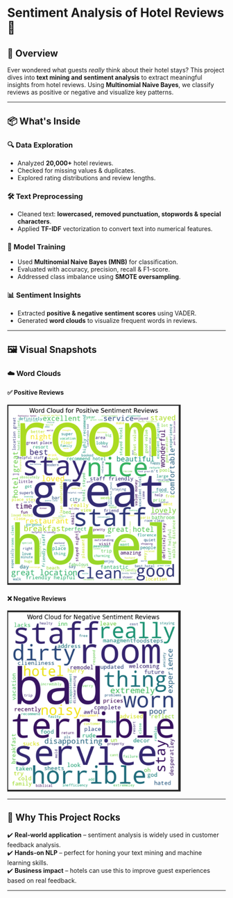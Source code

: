 # Sentiment Analysis of Hotel Reviews 💬  

## 📌 Overview  
Ever wondered what guests *really* think about their hotel stays? This project dives into **text mining and sentiment analysis** to extract meaningful insights from hotel reviews. Using **Multinomial Naive Bayes**, we classify reviews as positive or negative and visualize key patterns.

---

## 📦 What's Inside  

### 🔍 Data Exploration  
- Analyzed **20,000+** hotel reviews.  
- Checked for missing values & duplicates.  
- Explored rating distributions and review lengths.  

### 🛠️ Text Preprocessing  
- Cleaned text: **lowercased, removed punctuation, stopwords & special characters**.  
- Applied **TF-IDF** vectorization to convert text into numerical features.  

### 🤖 Model Training  
- Used **Multinomial Naive Bayes (MNB)** for classification.  
- Evaluated with accuracy, precision, recall & F1-score.  
- Addressed class imbalance using **SMOTE oversampling**.  

### 📊 Sentiment Insights  
- Extracted **positive & negative sentiment scores** using VADER.  
- Generated **word clouds** to visualize frequent words in reviews.  

---

## 🖼️ Visual Snapshots  

### ☁️ Word Clouds  
#### ✅ Positive Reviews  
<img src="images/pos.png" alt="Positive Word Cloud" width="400"/>

#### ❌ Negative Reviews  
<img src="images/neg.png" alt="Negative Word Cloud" width="400"/>

---

## 🚀 Why This Project Rocks  
✔️ **Real-world application** – sentiment analysis is widely used in customer feedback analysis.  
✔️ **Hands-on NLP** – perfect for honing your text mining and machine learning skills.  
✔️ **Business impact** – hotels can use this to improve guest experiences based on real feedback.  

---
